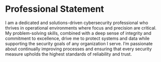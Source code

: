 # Professional Statement

I am a dedicated and solutions-driven cybersecurity professional who thrives in operational environments where focus and precision are critical. My problem-solving skills, combined with a deep sense of integrity and commitment to excellence, drive me to protect systems and data while supporting the security goals of any organization I serve. I’m passionate about continually improving processes and ensuring that every security measure upholds the highest standards of reliability and trust.
